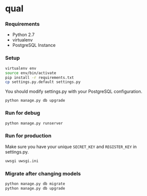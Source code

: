 # qual

### Requirements

- Python 2.7
- virtualenv
- PostgreSQL Instance

### Setup

```sh
virtualenv env
source env/bin/activate
pip install -r requirements.txt
cp settings.py.default settings.py
```

You should modify settings.py with your PostgreSQL configuration.

```
python manage.py db upgrade
```

### Run for debug

```sh
python manage.py runserver
```

### Run for production

Make sure you have your unique `SECRET_KEY` and `REGISTER_KEY` in settings.py.

```sh
uwsgi uwsgi.ini
```

### Migrate after changing models

```sh
python manage.py db migrate
python manage.py db upgrade
```
